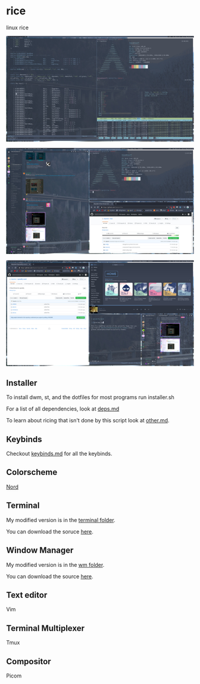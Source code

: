 # rice
linux rice

[![](resources/tmux.jpg?raw=true)](resources/tmux.png?raw=true)

[![](resources/windows.jpg?raw=true)](resources/windows.png?raw=true)

[![](resources/fibonacci.jpg?raw=true)](resources/fibonacci.png?raw=true)

## Installer

To install dwm, st, and the dotfiles for most programs run installer.sh

For a list of all dependencies, look at [deps.md](deps.md)

To learn about ricing that isn't done by this script look at [other.md](other.md).

## Keybinds

Checkout [keybinds.md](keybinds.md) for all the keybinds.

## Colorscheme

[Nord](https://www.nordtheme.com/)

## Terminal

My modified version is in the [terminal folder](terminal/st).

You can download the soruce [here](http://st.suckless.org/).

## Window Manager

My modified version is in the [wm folder](wm/dwm).

You can download the source [here](http://dwm.suckless.org/).

## Text editor

Vim

## Terminal Multiplexer

Tmux

## Compositor

Picom
